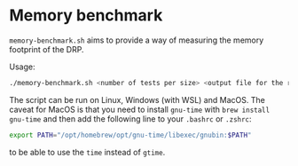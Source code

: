 # Memory benchmark

`memory-benchmark.sh` aims to provide a way of measuring the memory footprint of the DRP.

Usage:

```bash
./memory-benchmark.sh <number of tests per size> <output file for the results>
```

The script can be run on Linux, Windows (with WSL) and MacOS. The caveat for MacOS is that you need to install `gnu-time` with `brew install gnu-time` and then add the following line to your `.bashrc` or `.zshrc`:

```bash
export PATH="/opt/homebrew/opt/gnu-time/libexec/gnubin:$PATH"
```

to be able to use the `time` instead of `gtime`.
